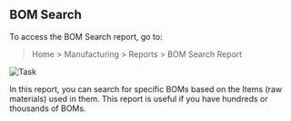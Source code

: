 ## BOM Search

To access the BOM Search report, go to:

> Home > Manufacturing > Reports > BOM Search Report

![Task](https://docs.erpnext.com/files/bom-search.png)

In this report, you can search for specific BOMs based on the Items (raw materials) used in them. This report is useful if you have hundreds or thousands of BOMs.